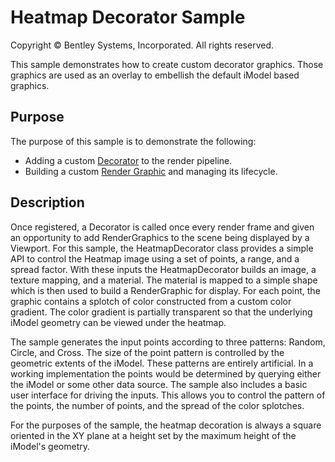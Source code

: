 # Heatmap Decorator Sample

Copyright © Bentley Systems, Incorporated. All rights reserved.

This sample demonstrates how to create custom decorator graphics.  Those graphics are used as an overlay to embellish the default iModel based graphics.

## Purpose

The purpose of this sample is to demonstrate the following:

* Adding a custom [Decorator](./HeatmapDecoratorApp.tsx) to the render pipeline.
* Building a custom [Render Graphic](./HeatmapDecorator.ts) and managing its lifecycle.

## Description

Once registered, a Decorator is called once every render frame and given an opportunity to add RenderGraphics to the scene being displayed by a Viewport.  For this sample, the HeatmapDecorator class provides a simple API to control the Heatmap image using a set of points, a range, and a spread factor.  With these inputs the HeatmapDecorator builds an image, a texture mapping, and a material.  The material is mapped to a simple shape which is then used to build a RenderGraphic for display.  For each point, the graphic contains a splotch of color constructed from a custom color gradient.  The color gradient is partially transparent so that the underlying iModel geometry can be viewed under the heatmap.

The sample generates the input points according to three patterns: Random, Circle, and Cross.  The size of the point pattern is controlled by the geometric extents of the iModel.  These patterns are entirely artificial.  In a working implementation the points would be determined by querying either the iModel or some other data source.  The sample also includes a basic user interface for driving the inputs.  This allows you to control the pattern of the points, the number of points, and the spread of the color splotches.

For the purposes of the sample, the heatmap decoration is always a square oriented in the XY plane at a height set by the maximum height of the iModel's geometry.
